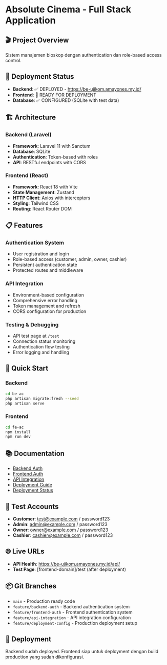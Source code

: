 # Absolute Cinema - Full Stack Application

## 🎬 Project Overview
Sistem manajemen bioskop dengan authentication dan role-based access control.

## 🚀 Deployment Status
- **Backend**: ✅ DEPLOYED - https://be-ujikom.amayones.my.id/
- **Frontend**: 🔄 READY FOR DEPLOYMENT
- **Database**: ✅ CONFIGURED (SQLite with test data)

## 🏗️ Architecture

### Backend (Laravel)
- **Framework**: Laravel 11 with Sanctum
- **Database**: SQLite
- **Authentication**: Token-based with roles
- **API**: RESTful endpoints with CORS

### Frontend (React)
- **Framework**: React 18 with Vite
- **State Management**: Zustand
- **HTTP Client**: Axios with interceptors
- **Styling**: Tailwind CSS
- **Routing**: React Router DOM

## 📋 Features

### Authentication System
- User registration and login
- Role-based access (customer, admin, owner, cashier)
- Persistent authentication state
- Protected routes and middleware

### API Integration
- Environment-based configuration
- Comprehensive error handling
- Token management and refresh
- CORS configuration for production

### Testing & Debugging
- API test page at `/test`
- Connection status monitoring
- Authentication flow testing
- Error logging and handling

## 🔧 Quick Start

### Backend
```bash
cd be-ac
php artisan migrate:fresh --seed
php artisan serve
```

### Frontend
```bash
cd fe-ac
npm install
npm run dev
```

## 📚 Documentation
- [Backend Auth](be-ac/README_AUTH.md)
- [Frontend Auth](fe-ac/README_AUTH.md)
- [API Integration](API_INTEGRATION.md)
- [Deployment Guide](DEPLOYMENT_GUIDE.md)
- [Deployment Status](DEPLOYMENT_STATUS.md)

## 🧪 Test Accounts
- **Customer**: test@example.com / password123
- **Admin**: admin@example.com / password123
- **Owner**: owner@example.com / password123
- **Cashier**: cashier@example.com / password123

## 🌐 Live URLs
- **API Health**: https://be-ujikom.amayones.my.id/api/
- **Test Page**: [frontend-domain]/test (after deployment)

## 📦 Git Branches
- `main` - Production ready code
- `feature/backend-auth` - Backend authentication system
- `feature/frontend-auth` - Frontend authentication system
- `feature/api-integration` - API integration configuration
- `feature/deployment-config` - Production deployment setup

## 🚀 Deployment
Backend sudah deployed. Frontend siap untuk deployment dengan build production yang sudah dikonfigurasi.